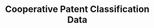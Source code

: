 ---
bigquery: https://console.cloud.google.com/bigquery?p=patents-public-data&d=cpc&page=dataset
citation: '“Cooperative Patent Classification” by the EPO and USPTO, for public use. '
contributors: EPO, USPTO
cost: None
description: Cooperative Patent Classification Data contains the scheme and definitions
  of the Cooperative Patent Classification system for classifying patent documents.
  The CPC is the result of a partnership between the EPO and the USPTO in their joint
  effort to develop a common, internationally compatible classification system for
  technical documents, in particular patent publications, which will be used by both
  offices in the patent granting process
documentation: https://www.cooperativepatentclassification.org/cpcSchemeAndDefinitions
last_edit: 04/10/2022, 20:59:27
location: https://www.cooperativepatentclassification.org/index
maintained_by: USPTO, EPO
schema_fields:
- titleFull
- title_part
- titlePart
- informative_references
- informativeReferences
- level
- notAllocatable
- glossary
- parents
- not_allocatable
- limiting_references
- date_revised
- residualReferences
- child_groups
- sizeCache
- synonyms
- residual_references
- ipcConcordant
- symbol
- status
- ipc_concordant
- children
- dateRevised
- title_full
- breakdown_code
- additional_only
- applicationReferences
- limitingReferences
- childGroups
- breakdownCode
- definition
- application_references
shortname: cooperative_patent_classification
tags:
- patents
- science
title: Cooperative Patent Classification Data
uuid: 984374a7-16e9-4b35-9445-458daceb01bf
---